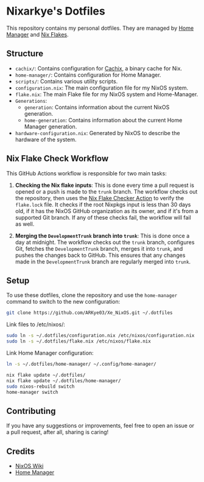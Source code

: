 # Nixarkye's Dotfiles

This repository contains my personal dotfiles. They are managed by [Home Manager](https://github.com/nix-community/home-manager) and [Nix Flakes](https://nixos.wiki/wiki/Flakes).

## Structure

- `cachix/`: Contains configuration for [Cachix](https://cachix.org/), a binary cache for Nix.
- `home-manager/`: Contains configuration for Home Manager.
- `scripts/`: Contains various utility scripts.
- `configuration.nix`: The main configuration file for my NixOS system.
- `flake.nix`: The main Flake file for my NixOS system and Home-Manager.
- `Generations`:
  - `generation`: Contains information about the current NixOS generation.
  - `home-generation`: Contains information about the current Home Manager generation.
- `hardware-configuration.nix`: Generated by NixOS to describe the hardware of the system.

## Nix Flake Check Workflow

This GitHub Actions workflow is responsible for two main tasks:

1. **Checking the Nix flake inputs**: This is done every time a pull request is opened or a push is made to the `trunk` branch. The workflow checks out the repository, then uses the [Nix Flake Checker Action](https://github.com/DeterminateSystems/flake-checker-action) to verify the `flake.lock` file. It checks if the root Nixpkgs input is less than 30 days old, if it has the NixOS GitHub organization as its owner, and if it's from a supported Git branch. If any of these checks fail, the workflow will fail as well.

2. **Merging the `DevelopmentTrunk` branch into `trunk`**: This is done once a day at midnight. The workflow checks out the `trunk` branch, configures Git, fetches the `DevelopmentTrunk` branch, merges it into `trunk`, and pushes the changes back to GitHub. This ensures that any changes made in the `DevelopmentTrunk` branch are regularly merged into `trunk`.

## Setup

To use these dotfiles, clone the repository and use the `home-manager` command to switch to the new configuration:

```sh
git clone https://github.com/ARKye03/Xe_NixOS.git ~/.dotfiles
```

Link files to /etc/nixos/:

```sh
sudo ln -s ~/.dotfiles/configuration.nix /etc/nixos/configuration.nix
sudo ln -s ~/.dotfiles/flake.nix /etc/nixos/flake.nix
```

Link Home Manager configuration:

```sh
ln -s ~/.dotfiles/home-manager/ ~/.config/home-manager/
```

```sh
nix flake update ~/.dotfiles/
nix flake update ~/.dotfiles/home-manager/
sudo nixos-rebuild switch
home-manager switch
```

## Contributing

If you have any suggestions or improvements, feel free to open an issue or a pull request, after all, sharing is caring!

## Credits

- [NixOS Wiki](https://nixos.wiki)
- [Home Manager](https://github.com/nix-community/home-manager)
